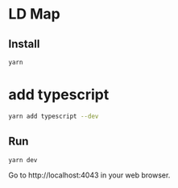# LD Map

## Install

```sh
yarn
```
# add typescript 
```sh
yarn add typescript --dev
```

## Run

```sh
yarn dev
```

Go to http://localhost:4043 in your web browser.
